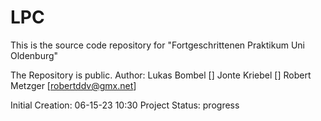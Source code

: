 # LPC
This is the source code repository for "Fortgeschrittenen Praktikum Uni Oldenburg"

The Repository is public.
Author:   Lukas Bombel      []
          Jonte Kriebel     []
          Robert Metzger    [robertddv@gmx.net]
          
Initial Creation:     06-15-23 10:30
Project Status:       progress
